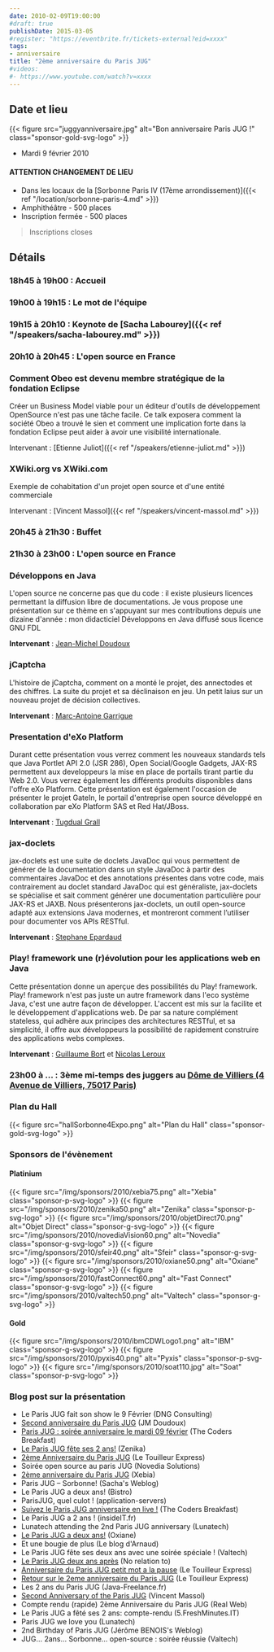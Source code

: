 ```yaml
---
date: 2010-02-09T19:00:00
#draft: true
publishDate: 2015-03-05
#register: "https://eventbrite.fr/tickets-external?eid=xxxx"
tags:
- anniversaire
title: "2ème anniversaire du Paris JUG"
#videos:
#- https://www.youtube.com/watch?v=xxxx
---
```



## Date et lieu

{{< figure src="juggyanniversaire.jpg" alt="Bon anniversaire Paris JUG !" class="sponsor-gold-svg-logo" >}}

* Mardi 9 février 2010

#### ATTENTION CHANGEMENT DE LIEU

* Dans les locaux de la [Sorbonne Paris IV (17ème arrondissement)]({{< ref "/location/sorbonne-paris-4.md" >}})
* Amphithéâtre - 500 places
* Inscription fermée - 500 places

> Inscriptions closes

## Détails

### 18h45 à 19h00 : Accueil

### 19h00 à 19h15 : Le mot de l'équipe

### 19h15 à 20h10 : Keynote de [Sacha Labourey]({{< ref "/speakers/sacha-labourey.md" >}})

### 20h10 à 20h45 : L'open source en France

### Comment Obeo est devenu membre stratégique de la fondation Eclipse

Créer un Business Model viable pour un éditeur d'outils de développement OpenSource n'est pas une tâche facile. Ce talk exposera comment la société Obeo a trouvé le sien et comment une implication forte dans la fondation Eclipse peut aider à avoir une visibilité internationale.

Intervenant : [Etienne Juliot]({{< ref "/speakers/etienne-juliot.md" >}})

### XWiki.org vs XWiki.com

Exemple de cohabitation d'un projet open source et d'une entité commerciale

Intervenant : [Vincent Massol]({{< ref "/speakers/vincent-massol.md" >}})

### 20h45 à 21h30 : Buffet

### 21h30 à 23h00 : L'open source en France

### Développons en Java

L'open source ne concerne pas que du code : il existe plusieurs licences permettant la diffusion libre de documentations. Je vous propose une présentation sur ce thème en s'appuyant sur mes contributions depuis une dizaine d'année : mon didacticiel Développons en Java diffusé sous licence GNU FDL

**Intervenant** : [Jean-Michel Doudoux]()

### jCaptcha

L'histoire de jCaptcha, comment on a monté le projet, des annectodes et des chiffres. La suite du projet et sa déclinaison en jeu. Un petit laius sur un nouveau projet de décision collectives.

**Intervenant** : [Marc-Antoine Garrigue]()

### Presentation d'eXo Platform

Durant cette présentation vous verrez comment les nouveaux standards tels que Java Portlet API 2.0 (JSR 286), Open Social/Google Gadgets, JAX-RS permettent aux developpeurs la mise en place de portails tirant partie du Web 2.0. Vous verrez également les différents produits disponibles dans l'offre eXo Platform. Cette présentation est également l'occasion de présenter le projet GateIn, le portail d'entreprise open source développé en collaboration par eXo Platform SAS et Red Hat/JBoss.

**Intervenant** : [Tugdual Grall]()

### jax-doclets

jax-doclets est une suite de doclets JavaDoc qui vous permettent de générer de la documentation dans un style JavaDoc à partir des commentaires JavaDoc et des annotations présentes dans votre code, mais contrairement au doclet standard JavaDoc qui est généraliste, jax-doclets se spécialise et sait comment générer une documentation particulière pour JAX-RS et JAXB. Nous présenterons jax-doclets, un outil open-source adapté aux extensions Java modernes, et montreront comment l’utiliser pour documenter vos APIs RESTful.

**Intervenant** : [Stephane Epardaud]()

### Play! framework une (r)évolution pour les applications web en Java

Cette présentation donne un aperçue des possibilités du Play! framework. Play! framework n'est pas juste un autre framework dans l'eco système Java, c'est une autre façon de développer. L'accent est mis sur la facilite et le développement d'applications web. De par sa nature complément stateless, qui adhère aux principes des architectures RESTful, et sa simplicité, il offre aux développeurs la possibilité de rapidement construire des applications webs complexes.

**Intervenant** : [Guillaume Bort]() et [Nicolas Leroux]()

### 23h00 à ... : 3ème mi-temps des juggers au [Dôme de Villiers (4 Avenue de Villiers, 75017 Paris)](https://maps.google.fr/maps?f=q&source=s_q&hl=fr&geocode=&q=d%C3%B4me+de+villiers+75017+paris&sll=48.879167,2.334938&sspn=0.162566,0.308647&ie=UTF8&hq=d%C3%B4me+de+villiers&hnear=75017+Paris&ll=48.881457,2.31561&spn=0.00254,0.004823&t=h&z=18&iwloc=A)

### Plan du Hall

{{< figure src="hallSorbonne4Expo.png" alt="Plan du Hall" class="sponsor-gold-svg-logo" >}}

### Sponsors de l'évènement

#### Platinium

{{< figure src="/img/sponsors/2010/xebia75.png" alt="Xebia" class="sponsor-p-svg-logo" >}}
{{< figure src="/img/sponsors/2010/zenika50.png" alt="Zenika" class="sponsor-p-svg-logo" >}}
{{< figure src="/img/sponsors/2010/objetDirect70.png" alt="Objet Direct" class="sponsor-g-svg-logo" >}}
{{< figure src="/img/sponsors/2010/novediaVision60.png" alt="Novedia" class="sponsor-g-svg-logo" >}}
{{< figure src="/img/sponsors/2010/sfeir40.png" alt="Sfeir" class="sponsor-g-svg-logo" >}}
{{< figure src="/img/sponsors/2010/oxiane50.png" alt="Oxiane" class="sponsor-g-svg-logo" >}}
{{< figure src="/img/sponsors/2010/fastConnect60.png" alt="Fast Connect" class="sponsor-g-svg-logo" >}}
{{< figure src="/img/sponsors/2010/valtech50.png" alt="Valtech" class="sponsor-g-svg-logo" >}}

#### Gold

{{< figure src="/img/sponsors/2010/ibmCDWLogo1.png" alt="IBM" class="sponsor-g-svg-logo" >}}
{{< figure src="/img/sponsors/2010/pyxis40.png" alt="Pyxis" class="sponsor-p-svg-logo" >}}
{{< figure src="/img/sponsors/2010/soat110.jpg" alt="Soat" class="sponsor-p-svg-logo" >}}


### Blog post sur la présentation

* Le Paris JUG fait son show le 9 Février (DNG Consulting)
* [Second anniversaire du Paris JUG](http://www.jmdoudoux.fr/blog/index.php?post/2010/01/25/Second-anniversaire-du-Paris-JUG) (JM Doudoux)
* [Paris JUG : soirée anniversaire le mardi 09 février](http://ow.ly/1nACOt) (The Coders Breakfast)
* [Le Paris JUG fête ses 2 ans!](http://blog.zenika.com/index.php?post/2010/01/27/Le-Paris-JUG-f%C3%AAte-ses-2-ans!) (Zenika)
* [2ème Anniversaire du Paris JUG](http://www.touilleur-express.fr/2010/01/30/2eme-anniversaire-du-paris-jug-le-9-fevrier-2010/) (Le Touilleur Express)
* Soirée open source au paris JUG (Novedia Solutions)
* [2ème anniversaire du Paris JUG](http://blog.xebia.fr/2010/02/01/2eme-anniversaire-du-paris-jug/) (Xebia)
* Paris JUG – Sorbonne! (Sacha's Weblog)
* Le Paris JUG a deux ans! (Bistro)
* ParisJUG, quel culot ! (application-servers)
* [Suivez le Paris JUG anniversaire en live !](http://thecodersbreakfast.net/index.php?post/2010/02/05/Suivez-le-Paris-JUG-anniversaire-en-live) (The Coders Breakfast)
* Le Paris JUG a 2 ans ! (insideIT.fr)
* Lunatech attending the 2nd Paris JUG anniversary (Lunatech)
* [Le Paris JUG a deux ans!](http://blog.oxiane.com/2010/02/07/le-paris-jug-a-deux-ans/) (Oxiane)
* Et une bougie de plus (Le blog d'Arnaud)
* Le Paris JUG fête ses deux ans avec une soirée spéciale ! (Valtech)
* [Le Paris JUG deux ans après](http://blog.emmanuelbernard.com/2010/02/le-parisjug-deux-ans-apres/) (No relation to)
* [Anniversaire du Paris JUG petit mot a la pause](http://www.touilleur-express.fr/2010/02/09/anniversaire-du-paris-jug-petit-mot-a-la-pause/) (Le Touilleur Express)
* [Retour sur le 2eme anniversaire du Paris JUG](http://www.touilleur-express.fr/2010/02/10/retour-sur-le-2eme-anniversaire-du-paris-jug/) (Le Touilleur Express)
* Les 2 ans du Paris JUG (Java-Freelance.fr)
* [Second Anniversary of the Paris JUG](http://massol.myxwiki.org/xwiki/bin/view/Blog/ParisJUGSecondAnniversary) (Vincent Massol)
* Compte rendu (rapide) 2ème Anniversaire du Paris JUG (Real Web)
* Le Paris JUG a fêté ses 2 ans: compte-rendu (5.FreshMinutes.IT)
* Paris JUG we love you (Lunatech)
* 2nd Birthday of Paris JUG (Jérôme BENOIS's Weblog)
* JUG… 2ans… Sorbonne…  open-source : soirée réussie (Valtech)

